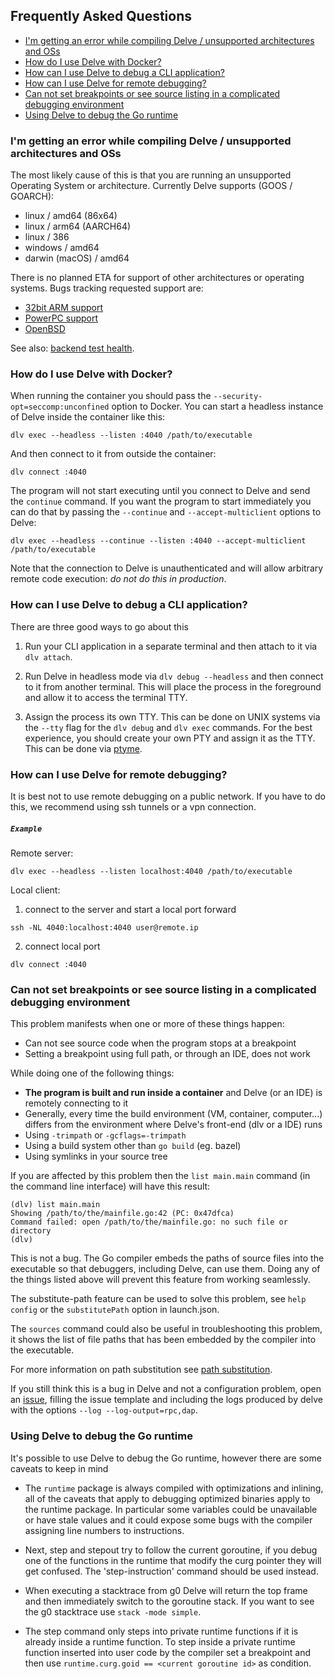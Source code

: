 ## Frequently Asked Questions

<!-- BEGIN TOC -->
* [I'm getting an error while compiling Delve / unsupported architectures and OSs](#unsupportedplatforms)
* [How do I use Delve with Docker?](#docker)
* [How can I use Delve to debug a CLI application?](#ttydebug)
* [How can I use Delve for remote debugging?](#remote)
* [Can not set breakpoints or see source listing in a complicated debugging environment](#substpath)
* [Using Delve to debug the Go runtime](#runtime)
<!-- END TOC -->

### <a name="unsupportedplatforms"></a> I'm getting an error while compiling Delve / unsupported architectures and OSs

The most likely cause of this is that you are running an unsupported Operating System or architecture.
Currently Delve supports (GOOS / GOARCH):
* linux / amd64 (86x64)
* linux / arm64 (AARCH64)
* linux / 386
* windows / amd64
* darwin (macOS) / amd64

There is no planned ETA for support of other architectures or operating systems. Bugs tracking requested support are:

- [32bit ARM support](https://github.com/fansqz/delve/issues/328)
- [PowerPC support](https://github.com/fansqz/delve/issues/1564)
- [OpenBSD](https://github.com/fansqz/delve/issues/1477)

See also: [backend test health](backend_test_health.md).

### <a name="docker"></a> How do I use Delve with Docker?

When running the container you should pass the `--security-opt=seccomp:unconfined` option to Docker. You can start a headless instance of Delve inside the container like this:

```
dlv exec --headless --listen :4040 /path/to/executable
```

And then connect to it from outside the container:

```
dlv connect :4040
```

The program will not start executing until you connect to Delve and send the `continue` command.  If you want the program to start immediately you can do that by passing the `--continue` and `--accept-multiclient` options to Delve:

```
dlv exec --headless --continue --listen :4040 --accept-multiclient /path/to/executable
```

Note that the connection to Delve is unauthenticated and will allow arbitrary remote code execution: *do not do this in production*.

### <a name="ttydebug"></a> How can I use Delve to debug a CLI application?

There are three good ways to go about this

1. Run your CLI application in a separate terminal and then attach to it via `dlv attach`. 

1. Run Delve in headless mode via `dlv debug --headless` and then connect to it from
another terminal. This will place the process in the foreground and allow it to access
the terminal TTY.

1. Assign the process its own TTY. This can be done on UNIX systems via the `--tty` flag for the 
`dlv debug` and `dlv exec` commands. For the best experience, you should create your own PTY and 
assign it as the TTY. This can be done via [ptyme](https://github.com/derekparker/ptyme).

### <a name="remote"></a> How can I use Delve for remote debugging?

It is best not to use remote debugging on a public network. If you have to do this, we recommend using ssh tunnels or a vpn connection.  

##### ```Example ``` 

Remote server:
```
dlv exec --headless --listen localhost:4040 /path/to/executable
```

Local client:
1. connect to the server and start a local port forward

```
ssh -NL 4040:localhost:4040 user@remote.ip
```

2. connect local port
```
dlv connect :4040
```

### <a name="substpath"></a> Can not set breakpoints or see source listing in a complicated debugging environment

This problem manifests when one or more of these things happen:

* Can not see source code when the program stops at a breakpoint
* Setting a breakpoint using full path, or through an IDE, does not work

While doing one of the following things:

* **The program is built and run inside a container** and Delve (or an IDE) is remotely connecting to it
* Generally, every time the build environment (VM, container, computer...) differs from the environment where Delve's front-end (dlv or a IDE) runs 
* Using `-trimpath` or `-gcflags=-trimpath`
* Using a build system other than `go build` (eg. bazel)
* Using symlinks in your source tree

If you are affected by this problem then the `list main.main` command (in the command line interface) will have this result:

```
(dlv) list main.main
Showing /path/to/the/mainfile.go:42 (PC: 0x47dfca)
Command failed: open /path/to/the/mainfile.go: no such file or directory
(dlv)
```

This is not a bug. The Go compiler embeds the paths of source files into the executable so that debuggers, including Delve, can use them. Doing any of the things listed above will prevent this feature from working seamlessly.

The substitute-path feature can be used to solve this problem, see `help config` or the `substitutePath` option in launch.json.

The `sources` command could also be useful in troubleshooting this problem, it shows the list of file paths that has been embedded by the compiler into the executable.

For more information on path substitution see [path substitution](cli/substitutepath.md).

If you still think this is a bug in Delve and not a configuration problem, open an [issue](https://github.com/fansqz/delve/issues), filling the issue template and including the logs produced by delve with the options `--log --log-output=rpc,dap`.

### <a name="runtime"></a> Using Delve to debug the Go runtime

It's possible to use Delve to debug the Go runtime, however there are some caveats to keep in mind

* The `runtime` package is always compiled with optimizations and inlining, all of the caveats that apply to debugging optimized binaries apply to the runtime package. In particular some variables could be unavailable or have stale values and it could expose some bugs with the compiler assigning line numbers to instructions.

* Next, step and stepout try to follow the current goroutine, if you debug one of the functions in the runtime that modify the curg pointer they will get confused. The 'step-instruction' command should be used instead.
 
* When executing a stacktrace from g0 Delve will return the top frame and then immediately switch to the goroutine stack. If you want to see the g0 stacktrace use `stack -mode simple`.

* The step command only steps into private runtime functions if it is already inside a runtime function. To step inside a private runtime function inserted into user code by the compiler set a breakpoint and then use `runtime.curg.goid == <current goroutine id>` as condition.
